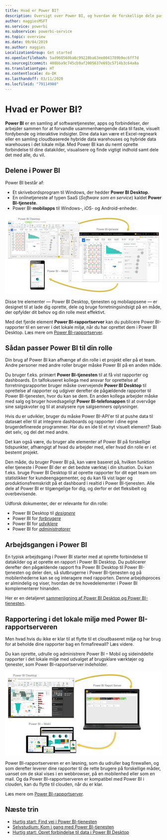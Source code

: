 ```yaml
---
title: Hvad er Power BI?
description: Oversigt over Power BI, og hvordan de forskellige dele passer sammen – Power BI Desktop, Power BI-tjeneste, Power BI Mobil, rapportserver og Power BI Embedded.
author: maggiesMSFT
ms.service: powerbi
ms.subservice: powerbi-service
ms.topic: overview
ms.date: 09/04/2019
ms.author: maggies
LocalizationGroup: Get started
ms.openlocfilehash: 5ad960560ba6c99228ba63ee0041789b9ec6ff7d
ms.sourcegitcommit: 480bba9c745cb9af2005637e693c5714b3c64a8a
ms.translationtype: HT
ms.contentlocale: da-DK
ms.lasthandoff: 03/11/2020
ms.locfileid: "79114980"
---
```

# <a name="what-is-power-bi"></a>Hvad er Power BI?
**Power BI** er en samling af softwaretjenester, apps og forbindelser, der arbejder sammen for at forvandle usammenhængende data til faste, visuelt fordybende og interaktive indsigter. Dine data kan være et Excel-regneark eller en samling cloudbaserede hybride data warehouses og hybride data warehouses i det lokale miljø. Med Power BI kan du nemt oprette forbindelse til dine datakilder, visualisere og finde vigtigt indhold samt dele det med alle, du vil.

## <a name="the-parts-of-power-bi"></a>Delene i Power BI
Power BI består af: 
- Et skrivebordsprogram til Windows, der hedder **Power BI Desktop**.
- En onlinetjeneste af typen SaaS (*Software som en service*) kaldet **Power BI-tjeneste**. 
- Power BI-**mobilapps** til Windows-, iOS- og Android-enheder.

![Power BI Desktop, tjeneste, mobil](media/power-bi-overview/power-bi-overview-blocks.png)

Disse tre elementer &mdash; Power BI Desktop, tjenesten og mobilappsene &mdash; er designet til at lade dig oprette, dele og bruge forretningsindsigt på en måde, der opfylder dit behov og din rolle mest effektivt.

Med det fjerde element **Power BI-rapportserver** kan du publicere Power BI-rapporter til en server i det lokale miljø, når du har oprettet dem i Power BI Desktop. Læs mere om [Power BI-rapportserver](#on-premises-reporting-with-power-bi-report-server).

## <a name="how-power-bi-matches-your-role"></a>Sådan passer Power BI til din rolle
Din brug af Power BI kan afhænge af din rolle i et projekt eller på et team. Andre personer med andre roller bruger måske Power BI på en anden måde.

Du bruger f.eks. primært **Power BI-tjenesten** til at få vist rapporter og dashboards. En talfokuseret kollega med ansvar for oprettelse af forretningsrapporter bruger måske overvejende **Power BI Desktop** til oprettelse af rapporter og udgiver derefter de pågældende rapporter til Power BI-tjenesten, hvor du kan se dem. En anden kollega arbejder måske med salg og bruger hovedsageligt **Power BI-telefonappen** til at overvåge sine salgskvoter og til at analysere nye salgsemners oplysninger.

Hvis du er udvikler, bruger du måske Power BI-API'er til at pushe data til datasæt eller til at integrere dashboards og rapporter i dine egne brugerdefinerede programmer. Har du en ide til et nyt visuelt element? Skab det selv, og del det med andre.  

Det kan også være, du bruger alle elementer af Power BI på forskellige tidspunkter, afhængigt af hvad du arbejder med, eller hvad din rolle er i et bestemt projekt.

Den måde, du bruger Power BI på, kan være baseret på, hvilken funktion eller tjeneste i Power BI der er det bedste værktøj i din situation. Du kan f.eks. bruge Power BI Desktop til at oprette rapporter for dit eget team om statistikker for kundeengagementer, og du kan få vist lager og produktionsfremskridt på et dashboard i realtid i Power BI-tjenesten. Alle dele af Power BI er tilgængelige for dig, og derfor er det fleksibelt og overbevisende.

Udforsk dokumenter, der er relevante for din rolle:
- Power BI Desktop til [*designere*](../desktop-what-is-desktop.md)
- Power BI for [*forbrugere*](../consumer/end-user-consumer.md)
- Power BI for [*udviklere*](../developer/what-can-you-do.md)
- Power BI for [*administratorer*](../service-admin-administering-power-bi-in-your-organization.md)

## <a name="the-flow-of-work-in-power-bi"></a>Arbejdsgangen i Power BI
En typisk arbejdsgang i Power BI starter med at oprette forbindelse til datakilder og at oprette en rapport i Power BI Desktop. Du publicerer derefter den pågældende rapport fra Power BI Desktop til Power BI-tjenesten og deler den, så slutbrugerne i Power BI-tjenesten og på mobilenhederne kan se og interagere med rapporten.
Denne arbejdsproces er almindelig og viser, hvordan de tre hovedelementer i Power BI komplementerer hinanden.

Her er en detaljeret [sammenligning af Power BI Desktop og Power BI-tjenesten](../fundamentals/service-service-vs-desktop.md).

## <a name="on-premises-reporting-with-power-bi-report-server"></a>Rapportering i det lokale miljø med Power BI-rapportserveren

Men hvad hvis du ikke er klar til at flytte til et cloudbaseret miljø og har brug for at beholde dine rapporter bag en firmafirewall?  Læs videre.

Du kan oprette, udrulle og administrere Power BI – Mobil og sideinddelte rapporter i det lokale miljø med udvalget af brugsklare værktøjer og tjenester, som Power BI-rapportserver indeholder.

![diagram til det lokale miljø](media/power-bi-overview/power-bi-report-server2.png)

Power BI-rapportserveren er en løsning, som du udruller bag firewallen, og som derefter leverer dine rapporter til de rette brugere på forskellige måder, uanset om de skal vises i en webbrowser, på en mobilenhed eller som en mail. Og da Power BI-rapportserveren er kompatibel med Power BI i clouden, kan du flytte til clouden, når du er klar. 

Læs mere om [Power BI-rapportserver](../report-server/get-started.md).

## <a name="next-steps"></a>Næste trin
- [Hurtig start: Find vej i Power BI-tjenesten](../service-the-new-power-bi-experience.md)   
- [Selvstudium: Kom i gang med Power BI-tjenesten](../service-get-started.md)
- [Hurtig start: Opret forbindelse til data i Power BI Desktop](../desktop-quickstart-connect-to-data.md)
